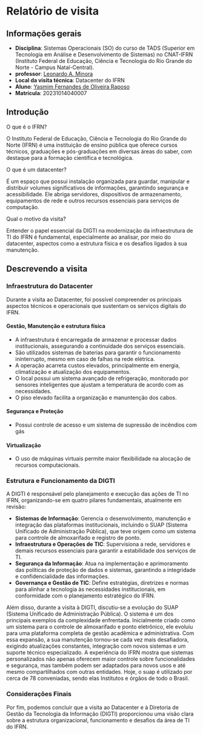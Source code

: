 # Relatório de visita

## Informações gerais
- **Disciplina**: Sistemas Operacionais (SO) do curso de TADS (Superior em Tecnologia em Análise e Desenvolvimento de Sistemas) no CNAT-IFRN (Instituto Federal de Educação, Ciência e Tecnologia do Rio Grande do Norte - Campus Natal-Central).
- **professor**: [Leonardo A. Minora](https://github.com/leonardo-minora)
- **Local da visita técnica**: Datacenter do IFRN
- **Aluno**: [Yasmim Fernandes de Oliveira Raposo](https://github.com/YasmimRaposo)
- **Matrícula**: 20231014040007 

## Introdução
O que é o IFRN?

O Instituto Federal de Educação, Ciência e Tecnologia do Rio Grande do Norte (IFRN) é uma instituição de ensino pública que oferece cursos técnicos, graduações e pós-graduações em diversas áreas do saber, com destaque para a formação científica e tecnológica.

O que é um datacenter?

É um espaço que possui instalação organizada para guardar, manipular e distribuir volumes significativos de informações, garantindo segurança e acessibilidade. Ele abriga servidores, dispositivos de armazenamento, equipamentos de rede e outros recursos essenciais para serviços de computação.

Qual o motivo da visita?

Entender o papel essencial da DIGTI na modernização da infraestrutura de TI do IFRN é fundamental, especialmente ao analisar, por meio do datacenter, aspectos como a estrutura física e os desafios ligados à sua manutenção.

## Descrevendo a visita
### Infraestrutura do Datacenter  

Durante a visita ao Datacenter, foi possível compreender os principais aspectos técnicos e operacionais que sustentam os serviços digitais do IFRN.  

#### Gestão, Manutenção  e estrutura física
- A infraestrutura é encarregada de armazenar e processar dados institucionais, assegurando a continuidade dos serviços essenciais.
- São utilizados sistemas de baterias para garantir o funcionamento ininterrupto, mesmo em caso de falhas na rede elétrica.  
- A operação acarreta custos elevados, principalmente em energia, climatização e atualização dos equipamentos.
- O local possui um sistema avançado de refrigeração, monitorado por sensores inteligentes que ajustam a temperatura de acordo com as necessidades.
- O piso elevado facilita a organização e manuntenção dos cabos.

#### Segurança e Proteção  
- Possui controle de acesso e um sistema de supressão de incêndios com gás
   
#### Virtualização 
- O uso de máquinas virtuais permite maior flexibilidade na alocação de recursos computacionais.  

### Estrutura e Funcionamento da DIGTI  

A DIGTI é responsável pelo planejamento e execução das ações de TI no IFRN, organizando-se em quatro pilares fundamentais, atualmente em revisão:  

- **Sistemas de Informação**: Gerencia o desenvolvimento, manutenção e integração das plataformas institucionais, incluindo o SUAP (Sistema Unificado de Administração Pública), que teve origem como um sistema para controle de almoxarifado e registro de ponto.  
- **Infraestrutura e Operações de TIC**: Supervisiona a rede, servidores e demais recursos essenciais para garantir a estabilidade dos serviços de TI.  
- **Segurança da Informação**: Atua na implementação e aprimoramento das políticas de proteção de dados e sistemas, garantindo a integridade e confidencialidade das informações.  
- **Governança e Gestão de TIC**: Define estratégias, diretrizes e normas para alinhar a tecnologia às necessidades institucionais, em conformidade com o planejamento estratégico do IFRN.

Além disso, durante a visita à DIGTI, discutiu-se a evolução do SUAP (Sistema Unificado de Administração Pública). O sistema é um dos principais exemplos da complexidade enfrentada. Inicialmente criado como um sistema para o controle de almoxarifado e ponto eletrônico, ele evoluiu para uma plataforma completa de gestão acadêmica e administrativa. Com essa expansão, a sua manutenção tornou-se cada vez mais desafiadora, exigindo atualizações constantes, integração com novos sistemas e um suporte técnico especializado. A experiência do IFRN mostra que sistemas personalizados não apenas oferecem maior controle sobre funcionalidades e segurança, mas também podem ser adaptados para novos usos e até mesmo compartilhados com outras entidades. Hoje, o suap é utilizado por cerca de 78 conveniadas, sendo elas Institutos e órgãos de todo o Brasil.    

### Considerações Finais  

Por fim, podemos concluir que a visita ao Datacenter e à Diretoria de Gestão da Tecnologia da Informação (DIGTI) proporcionou uma visão clara sobre a estrutura organizacional, funcionamento e desafios da área de TI do IFRN.
